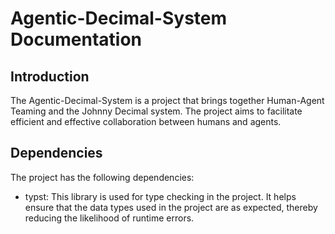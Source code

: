 # Agentic-Decimal-System Documentation

## Introduction
The Agentic-Decimal-System is a project that brings together Human-Agent Teaming and the Johnny Decimal system. The project aims to facilitate efficient and effective collaboration between humans and agents.

## Dependencies
The project has the following dependencies:

- typst: This library is used for type checking in the project. It helps ensure that the data types used in the project are as expected, thereby reducing the likelihood of runtime errors.
